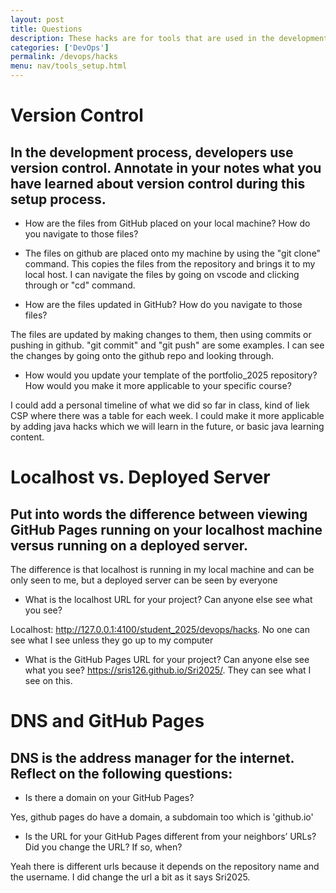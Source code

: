 ```yaml
---
layout: post
title: Questions
description: These hacks are for tools that are used in the development process. Completing these hacks will help you to understand the tools better and are foundational for the course
categories: ['DevOps']
permalink: /devops/hacks
menu: nav/tools_setup.html
---
```


# Version Control
## In the development process, developers use version control. Annotate in your notes what you have learned about version control during this setup process.
- How are the files from GitHub placed on your local machine? How do you navigate to those files?

- The files on github are placed onto my machine by using the "git clone" command. This copies the files from the repository and brings it to my local host. I can navigate the files by going on vscode and clicking through or "cd" command.

- How are the files updated in GitHub? How do you navigate to those files?

The files are updated by making changes to them, then using commits or pushing in github. "git commit" and "git push" are some examples. I can see the changes by going onto the github repo and looking through.

- How would you update your template of the portfolio_2025 repository? How would you make it more applicable to your specific course?

I could add a personal timeline of what we did so far in class, kind of liek CSP where there was a table for each week. I could make it more applicable by adding java hacks which we will learn in the future, or basic java learning content.

# Localhost vs. Deployed Server
## Put into words the difference between viewing GitHub Pages running on your localhost machine versus running on a deployed server.
The difference is that localhost is running in my local machine and can be only seen to me, but a deployed server can be seen by everyone

- What is the localhost URL for your project? Can anyone else see what you see?

Localhost: http://127.0.0.1:4100/student_2025/devops/hacks. No one can see what I see unless they go up to my computer

- What is the GitHub Pages URL for your project? Can anyone else see what you see?
https://sris126.github.io/Sri2025/. They can see what I see on this.

# DNS and GitHub Pages
## DNS is the address manager for the internet. Reflect on the following questions:
- Is there a domain on your GitHub Pages?

Yes, github pages do have a domain, a subdomain too which is 'github.io'

- Is the URL for your GitHub Pages different from your neighbors’ URLs? Did you change the URL? If so, when?

Yeah there is different urls because it depends on the repository name and the username. I did change the url a bit as it says Sri2025.




